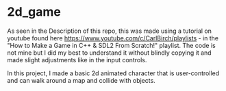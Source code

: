 # 2d_game
As seen in the Description of this repo, this was made using a tutorial on youtube found here https://www.youtube.com/c/CarlBirch/playlists - in the "How to Make a Game in C++ & SDL2 From Scratch!" playlist. The code is not mine but I did my best to understand it without blindly copying it and made slight adjustments like in the input controls.

In this project, I made a basic 2d animated character that is user-controlled and can walk around a map and collide with objects.
